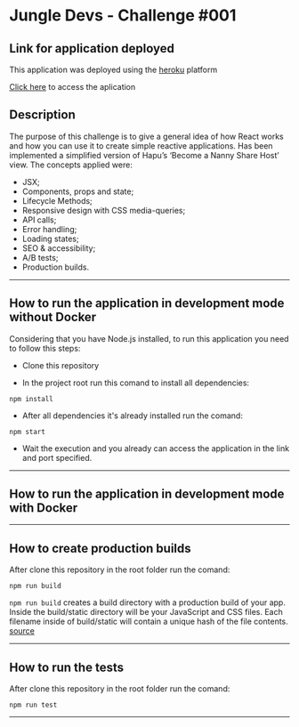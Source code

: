 # Jungle Devs - Challenge #001

## Link for application deployed

This application was deployed using the [heroku](https://www.heroku.com/) platform

[Click here](https://gabriel-jungle-devs-challenge.herokuapp.com/) to access the aplication

## Description

The purpose of this challenge is to give a general idea of how React works and how you can use it to create simple reactive applications. Has been implemented a simplified version of Hapu’s ‘Become a Nanny Share Host’ view. The concepts applied were:

- JSX;
- Components, props and state;
- Lifecycle Methods;
- Responsive design with CSS media-queries;
- API calls;
- Error handling;
- Loading states;
- SEO & accessibility;
- A/B tests;
- Production builds.

___

## How to run the application in development mode without Docker

Considering that you have Node.js installed, to run this application you need to follow this steps:

- Clone this repository 

- In the project root run this comand to install all dependencies:
```shell
npm install
```

- After all dependencies it's already installed run the comand:

```shell
npm start
```

- Wait the execution and you already can access the application in the link and port specified.
___

## How to run the application in development mode with Docker

___

## How to create production builds

After clone this repository in the root folder run the comand:

```shell
npm run build
```

```npm run build``` creates a build directory with a production build of your app. Inside the build/static directory will be your JavaScript and CSS files. Each filename inside of build/static will contain a unique hash of the file contents. [source](https://create-react-app.dev/docs/production-build/)

___

## How to run the tests

After clone this repository in the root folder run the comand:

```shell
npm run test
```
___